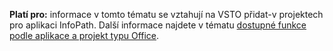   **Platí pro:** informace v tomto tématu se vztahují na VSTO přidat\-v projektech pro aplikaci InfoPath. Další informace najdete v tématu [dostupné funkce podle aplikace a projekt typu Office](../../vsto/features-available-by-office-application-and-project-type.md).

  